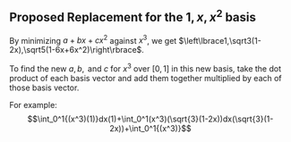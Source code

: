 ## Proposed Replacement for the $1,x,x^2$ basis
By minimizing $a+bx+cx^2$ against $x^3$, we get $\left\lbrace1,\sqrt3(1-2x),\sqrt5(1-6x+6x^2)\right\rbrace$.

To find the new $a,b,\text{ and }c$ for $x^3$ over $\left\lbrack0,1\right\rbrack$ in this new basis, take the dot product of each basis vector and add them together multiplied by each of those basis vector.

For example:
$$\int_0^1{(x^3)(1)}dx(1)+\int_0^1(x^3)(\sqrt{3}(1-2x))dx(\sqrt{3}(1-2x))+\int_0^1{(x^3)}$$